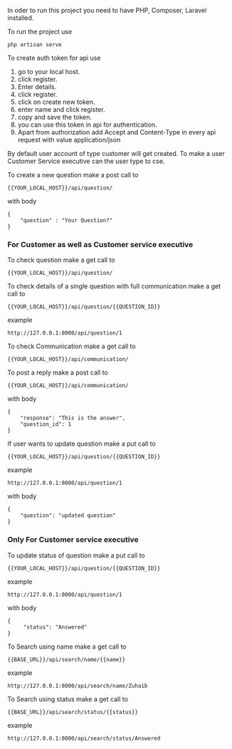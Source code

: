 In oder to run this project you need to have PHP, Composer, Laravel installed.

To run the project use
```
php artisan serve
```

To create auth token for api use
1. go to your local host.
2. click register.
3. Enter details.
4. click register.
5. click on create new token.
6. enter name and click register.
7. copy and save the token.
8. you can use this token in api for authentication.
9. Apart from authorization add Accept and Content-Type in every api request with value application/json

By default user account of type customer will get created.
To make a user Customer Service executive can the user type to cse.


To create a new question 
make a post call to 
```
{{YOUR_LOCAL_HOST}}/api/question/
```
with body
```
{
    "question" : "Your Question?"
}
```
<h3>For Customer as well as Customer service executive</h3>

To check question
make a get call to 
```
{{YOUR_LOCAL_HOST}}/api/question/
```

To check details of a single question with full communication
make a get call to 
```
{{YOUR_LOCAL_HOST}}/api/question/{{QUESTION_ID}}
```
example
```
http://127.0.0.1:8000/api/question/1
```

To check Communication
make a get call to 
```
{{YOUR_LOCAL_HOST}}/api/communication/
```

To post a reply
make a post call to 
```
{{YOUR_LOCAL_HOST}}/api/communication/
```
with body
```
{
    "response": "This is the answer",
    "question_id": 1
}
```

If user wants to update question
make a put call to
```
{{YOUR_LOCAL_HOST}}/api/question/{{QUESTION_ID}}
```
example
```
http://127.0.0.1:8000/api/question/1
```
with body
```
{
    "question": "updated question"
}
```

<h3>Only For Customer service executive</h3>

To update status of question 
make a put call to
```
{{YOUR_LOCAL_HOST}}/api/question/{{QUESTION_ID}}
```
example
```
http://127.0.0.1:8000/api/question/1
```
with body
```
{
     "status": "Answered"
}
```
To Search using name
make a get call to
```
{{BASE_URL}}/api/search/name/{{name}}
```
example
```
http://127.0.0.1:8000/api/search/name/Zuhaib
```

To Search using status
make a get call to
```
{{BASE_URL}}/api/search/status/{{status}}
```
example
```
http://127.0.0.1:8000/api/search/status/Answered
```
